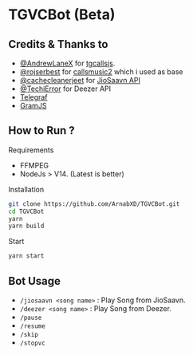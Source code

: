 # TGVCBot (Beta)



## Credits & Thanks to
- [@AndrewLaneX](https://github.com/AndrewLaneX) for [tgcallsjs](https://github.com/tgcallsjs/tgcalls).
- [@rojserbest](https://github.com/rojserbest) for [callsmusic2](https://github.com/callsmusic/callsmusic2) which i used as base
- [@cachecleanerjeet](https://github.com/cachecleanerjeet) for [JioSaavn API](https://github.com/cachecleanerjeet/JiosaavnAPI)
- [@TechiError](https://github.com/TechiError) for Deezer API
- [Telegraf](https://github.com/telegraf/telegraf/)
- [GramJS](https://github.com/gram-js/gramjs/)

## How to Run ?

Requirements

- FFMPEG
- NodeJs > V14. (Latest is better)

Installation
 
```bash
git clone https://github.com/ArnabXD/TGVCBot.git
cd TGVCBot
yarn
yarn build
```

Start

```bash
yarn start
```

## Bot Usage

- `/jiosaavn <song name>` : Play Song from JioSaavn.
- `/deezer <song name>` : Play Song from Deezer.
- `/pause`
- `/resume`
- `/skip`
- `/stopvc`
